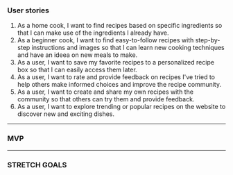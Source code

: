 
### User stories

1. As a home cook, I want to find recipes based on specific ingredients so that I can make use of the ingredients I already have.
2. As a beginner cook, I want to find easy-to-follow recipes with step-by-step instructions and images so that I can learn new cooking techniques and have an ideea on new meals to make.
3. As a user, I want to save my favorite recipes to a personalized recipe box so that I can easily access them later.
5. As a user, I want to rate and provide feedback on recipes I've tried to help others make informed choices and improve the recipe community.
6. As a user, I want to create and share my own recipes with the community so that others can try them and provide feedback.
7. As a user, I want to explore trending or popular recipes on the website to discover new and exciting dishes.

***
### MVP



***
### STRETCH GOALS